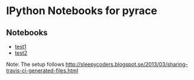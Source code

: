 IPython Notebooks for pyrace
============================

Notebooks
---------

* [test1](http://nbviewer.ipython.org/urls/raw.github.com/ihrke/pyrace/notebook_tests/notebooks/test1.ipynb)
* [test2](http://nbviewer.ipython.org/urls/raw.github.com/ihrke/pyrace/notebook_tests/notebooks/test2.ipynb)


Note: The setup follows <http://sleepycoders.blogspot.se/2013/03/sharing-travis-ci-generated-files.html>
